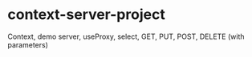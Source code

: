 # context-server-project
Context, demo server, useProxy, select, GET, PUT, POST, DELETE (with parameters)

